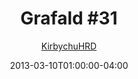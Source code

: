 ---
title: "Grafald #31"
type: "image"
date: 2013-03-10T01:00:00-04:00
draft: false
categories:
- comics
- collaborations
tags:
- grafald
image_path: "/projects/grafald/comics/img/2013/31.png"
alt_text: ""
is_subpage: true
author: "[KirbychuHRD](https://cohost.org/KirbychuHRD)"
---